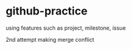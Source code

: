 # github-practice
using features such as project, milestone, issue

2nd attempt making merge conflict
